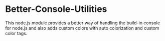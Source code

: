 # Better-Console-Utilities
This node.js module provides a better way of handling the build-in console for node.js and also adds custom colors with auto colorization and custom color tags.